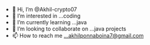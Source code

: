 - 👋 Hi, I’m @Akhil-crypto07
- 👀 I’m interested in ...coding
- 🌱 I’m currently learning ...java
- 💞️ I’m looking to collaborate on ...java projects
- 📫 How to reach me ...akhilponnaboina7@gmail.com

<!---
Akhil-crypto07/Akhil-crypto07 is a ✨ special ✨ repository because its `README.md` (this file) appears on your GitHub profile.
You can click the Preview link to take a look at your changes.
--->
